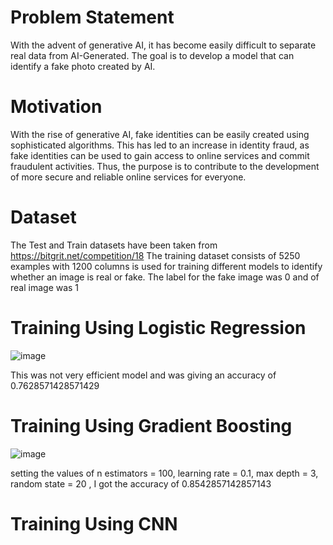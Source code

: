 # Problem Statement
With the advent of generative AI, it has become easily difficult to separate real data from AI-Generated.
The goal is to develop a model that can identify a fake photo created by AI.
# Motivation
With the rise of generative AI, fake identities can be easily created using sophisticated algorithms. This has led to an increase in identity fraud, as fake identities can be used to gain access to online services and commit fraudulent activities. Thus, the purpose is to contribute to the development of more secure and reliable online services for everyone.
# Dataset
The Test and Train datasets have been taken from https://bitgrit.net/competition/18 
The training dataset consists of 5250 examples with 1200 columns is used for training different models to identify whether an image is real or fake.
The label for the fake image was 0 and of real image was 1
# Training Using Logistic Regression
![image](https://github.com/Adityakhariwal/Generative-AI/assets/104224483/47d8f017-eaef-4a0d-b53b-a9fe28e1f7d7)

This was not very efficient model and was giving an accuracy of 0.7628571428571429
# Training Using Gradient Boosting
![image](https://github.com/Adityakhariwal/Generative-AI/assets/104224483/785ce479-403b-4a64-a6b6-f524e528745d)

setting the values of n estimators = 100, learning rate = 0.1, max depth = 3, random state = 20 , I got the accuracy of 0.8542857142857143
# Training Using CNN

